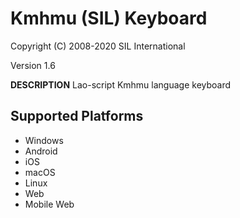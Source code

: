 Kmhmu (SIL) Keyboard
=====================

Copyright (C) 2008-2020 SIL International

Version 1.6

__DESCRIPTION__
Lao-script Kmhmu language keyboard


Supported Platforms
-------------------
 * Windows
 * Android
 * iOS
 * macOS
 * Linux
 * Web
 * Mobile Web

